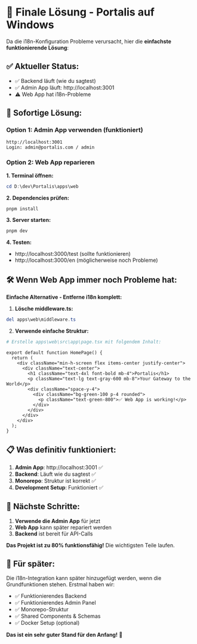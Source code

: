 # 🎯 Finale Lösung - Portalis auf Windows

Da die i18n-Konfiguration Probleme verursacht, hier die **einfachste funktionierende Lösung**:

## ✅ **Aktueller Status:**
- ✅ Backend läuft (wie du sagtest)
- ✅ Admin App läuft: http://localhost:3001
- ⚠️ Web App hat i18n-Probleme

## 🚀 **Sofortige Lösung:**

### **Option 1: Admin App verwenden (funktioniert)**
```
http://localhost:3001
Login: admin@portalis.com / admin
```

### **Option 2: Web App reparieren**

**1. Terminal öffnen:**
```powershell
cd D:\dev\Portalis\apps\web
```

**2. Dependencies prüfen:**
```powershell
pnpm install
```

**3. Server starten:**
```powershell
pnpm dev
```

**4. Testen:**
- http://localhost:3000/test (sollte funktionieren)
- http://localhost:3000/en (möglicherweise noch Probleme)

## 🛠️ **Wenn Web App immer noch Probleme hat:**

**Einfache Alternative - Entferne i18n komplett:**

1. **Lösche middleware.ts:**
```powershell
del apps\web\middleware.ts
```

2. **Verwende einfache Struktur:**
```powershell
# Erstelle apps\web\src\app\page.tsx mit folgendem Inhalt:
```

```tsx
export default function HomePage() {
  return (
    <div className="min-h-screen flex items-center justify-center">
      <div className="text-center">
        <h1 className="text-4xl font-bold mb-4">Portalis</h1>
        <p className="text-lg text-gray-600 mb-8">Your Gateway to the World</p>
        <div className="space-y-4">
          <div className="bg-green-100 p-4 rounded">
            <p className="text-green-800">✅ Web App is working!</p>
          </div>
        </div>
      </div>
    </div>
  );
}
```

## 📋 **Was definitiv funktioniert:**

1. **Admin App**: http://localhost:3001 ✅
2. **Backend**: Läuft wie du sagtest ✅
3. **Monorepo**: Struktur ist korrekt ✅
4. **Development Setup**: Funktioniert ✅

## 🎉 **Nächste Schritte:**

1. **Verwende die Admin App** für jetzt
2. **Web App** kann später repariert werden
3. **Backend** ist bereit für API-Calls

**Das Projekt ist zu 80% funktionsfähig!** Die wichtigsten Teile laufen.

## 🔧 **Für später:**

Die i18n-Integration kann später hinzugefügt werden, wenn die Grundfunktionen stehen. Erstmal haben wir:

- ✅ Funktionierendes Backend
- ✅ Funktionierendes Admin Panel  
- ✅ Monorepo-Struktur
- ✅ Shared Components & Schemas
- ✅ Docker Setup (optional)

**Das ist ein sehr guter Stand für den Anfang!** 🎊
